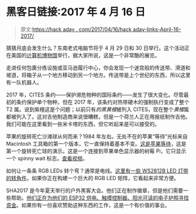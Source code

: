 # 黑客日链接:2017 年 4 月 16 日

> 原文:[https://hack aday . com/2017/04/16/hack aday-links-April-16-2017/](https://hackaday.com/2017/04/16/hackaday-links-april-16-2017/)

猜猜月底会发生什么？东南老式电脑节将于 4 月 29 日和 30 日举行。这个活动正在美国的[计算机博物馆](http://www.computermuseumofamerica.com/)举行，据大家所说，这是一个非常酷的展览。

走进任何包裹分拣设施或亚马逊履行中心，你会发现一个迷宫般的传送带、滑道和坡道，将箱子从一个地方移动到另一个地方。传送带是上个世纪的东西，所以这里有一队机器人。

2017 年，CITES 条约——保护濒危物种的国际条约——发生了很大变化。尽管最初的条约保护单个物种，但在 2017 年，该条约对热带硬木的强制执行变成了整个 T2 属。说到紫檀这是个问题；以前只有*的黑黄檀*被列入 CITES，现在整个*黄檀*属都被列入了。这对吉他制造商来说很糟糕，但是一个荷兰人正在用报纸制作吉他。我们可能在这里看到一些米卡塔的东西，但它听起来是可以接受的。

苹果的旋转死亡沙滩球从何而来？1984 年左右。无处不在的苹果“等待”光标来自 Macintosh 工具箱的第一个版本，它一直保持着基本不变。[这是苹果等待](http://rasterweb.net/raster/2017/04/09/apple-wait/)，这是第一个旋转死亡球的演示。这是一个连接到苹果单色显示器的树莓 Pi，它只显示一个 spinny wait 标志。[查看视频](https://www.youtube.com/watch?v=6TaCn06Q-Q8)。

如何让一条条 RGB LEDs 转个弯？通常是电线。[这里有一些 WS2812B LED 灯带的转角件](https://www.kickstarter.com/projects/1866865027/led-corners-for-neopixel-ws2812b-led-strips?ref=project_link)。如果你正在构建一个巨大的 RGB LED 矩阵，它看起来非常方便。

SHA2017 是今年夏天举行的户外黑客大会。他们正在制作徽章，但是他们需要一些帮助。[他们正在为他们的 ESP32 供电、触摸控制器、阳光可读的电子护照寻找资金](https://sha2017.org/blog/call-for-sponsorship-the-sha2017-badge-needs-your-help)。如果你有一份喜欢赞助这种东西的工作，这是一个有价值的事业。